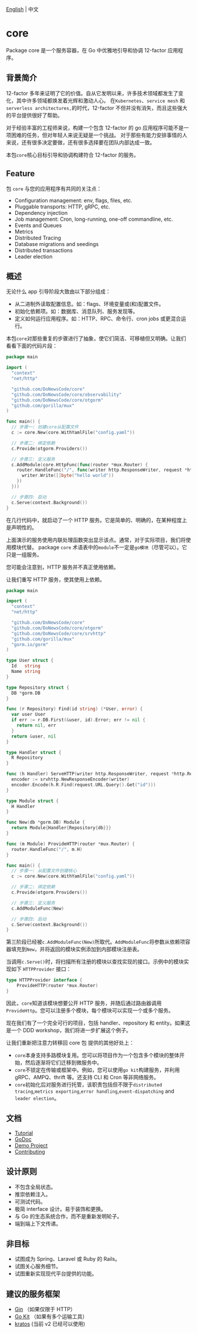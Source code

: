 [English](./README.md) | 中文
# core

Package core 是一个服务容器，在 Go 中优雅地引导和协调 12-factor 应用程序。

## 背景简介

12-factor 多年来证明了它的价值。自从它发明以来，许多技术领域都发生了变化，其中许多领域都焕发着光辉和激动人心。
在`Kubernetes`、`service mesh` 和` serverless architectures,`的时代，12-factor 不但并没有消失，而且这些强大的平台提供很好了帮助。

对于经验丰富的工程师来说，构建一个包含 12-factor 的 go 应用程序可能不是一项困难的任务，但对年轻人来说无疑是一个挑战。
对于那些有能力安排事情的人来说，还有很多决定要做，还有很多选择要在团队内部达成一致。

本包`core`核心目标引导和协调构建符合 12-factor 的服务。

## Feature

包 `core` 与您的应用程序有共同的关注点：

- Configuration management: env, flags, files, etc.
- Pluggable transports: HTTP, gRPC, etc.
- Dependency injection
- Job management: Cron, long-running, one-off commandline, etc.
- Events and Queues
- Metrics
- Distributed Tracing
- Database migrations and seedings
- Distributed transactions
- Leader election

## 概述

无论什么 app 引导阶段大致由以下部分组成：

- 从二进制外读取配置信息。如：flags、环境变量或(和)配置文件。
- 初始化依赖项。如：数据库、消息队列、服务发现等。
- 定义如何运行应用程序。如：HTTP、RPC、命令行、cron jobs 或更混合运行。

本包`core`对那些重复的步骤进行了抽象，使它们简洁、可移植但又明确。让我们看看下面的代码片段：

```go
package main

import (
  "context"
  "net/http"

  "github.com/DoNewsCode/core"
  "github.com/DoNewsCode/core/observability"
  "github.com/DoNewsCode/core/otgorm"
  "github.com/gorilla/mux"
)

func main() {
  // 步骤一: 创建core从配置文件
  c := core.New(core.WithYamlFile("config.yaml"))

  // 步骤二: 绑定依赖
  c.Provide(otgorm.Providers())

  // 步骤三: 定义服务
  c.AddModule(core.HttpFunc(func(router *mux.Router) {
    router.HandleFunc("/", func(writer http.ResponseWriter, request *http.Request) {
      writer.Write([]byte("hello world"))
    })
  }))

  // 步骤四: 启动
  c.Serve(context.Background())
}
```

在几行代码中，就启动了一个 HTTP 服务。它是简单的、明确的，在某种程度上是声明性的。

上面演示的服务使用内联处理函数突出显示该点。通常，对于实际项目，我们将使用模块代替。
package `core` 术语表中的`module`不一定是`go模块`（尽管可以）。它只是一组服务。

您可能会注意到，HTTP 服务并不真正使用依赖。

让我们重写 HTTP 服务，使其使用上依赖。

```go
package main

import (
  "context"
  "net/http"

  "github.com/DoNewsCode/core"
  "github.com/DoNewsCode/core/otgorm"
  "github.com/DoNewsCode/core/srvhttp"
  "github.com/gorilla/mux"
  "gorm.io/gorm"
)

type User struct {
  Id   string
  Name string
}

type Repository struct {
  DB *gorm.DB
}

func (r Repository) Find(id string) (*User, error) {
  var user User
  if err := r.DB.First(&user, id).Error; err != nil {
    return nil, err
  }
  return &user, nil
}

type Handler struct {
  R Repository
}

func (h Handler) ServeHTTP(writer http.ResponseWriter, request *http.Request) {
  encoder := srvhttp.NewResponseEncoder(writer)
  encoder.Encode(h.R.Find(request.URL.Query().Get("id")))
}

type Module struct {
  H Handler
}

func New(db *gorm.DB) Module {
  return Module{Handler{Repository{db}}}
}

func (m Module) ProvideHTTP(router *mux.Router) {
  router.HandleFunc("/", m.H)
}

func main() {
  // 步骤一: 从配置文件创建核心
  c := core.New(core.WithYamlFile("config.yaml"))

  // 步骤二: 绑定依赖
  c.Provide(otgorm.Providers())

  // 步骤三: 定义服务
  c.AddModuleFunc(New)

  // 步骤四: 启动
  c.Serve(context.Background())
}
```

第三阶段已经被`c.AddModuleFunc(New)`所取代。`AddModuleFunc`将参数从依赖项容器填充到`New`，并将返回的模块实例添加到内部模块注册表。

当调用`c.Serve()`时，将扫描所有注册的模块以查找实现的接口。示例中的模块实现如下 `HTTPProvider` 接口：

```go
type HTTPProvider interface {
	ProvideHTTP(router *mux.Router)
}
```

因此，`core`知道该模块想要公开 HTTP 服务，并随后通过路由器调用 `ProvideHttp`。您可以注册多个模块，每个模块可以实现一个或多个服务。

现在我们有了一个完全可行的项目，包括 handler、repository 和 entity。如果这是一个 DDD workshop，我们将进一步扩展这个例子。

让我们重新把注意力转移回 core 包 提供的其他好处上：

- `core`本身支持多路模块复用。您可以将项目作为一个包含多个模块的整体开始，然后逐渐将它们迁移到微服务中。
- `core`不锁定在传输或框架中。例如，您可以使用`go kit`构建服务，并利用 gRPC、AMPQ、thrift 等。还支持 CLI 和 Cron 等非网络服务。
- `core`初始化后对服务进行托管，该职责包括但不限于`distributed tracing`,`metrics exporting`,`error handling`,`event-dispatching` and `leader election`。

## 文档

- [Tutorial](https://github.com/DoNewsCode/core/blob/master/doc/tutorial.md)
- [GoDoc](https://pkg.go.dev/github.com/DoNewsCode/core)
- [Demo Project](https://github.com/DoNewsCode/skeleton)
- [Contributing](https://github.com/DoNewsCode/core/blob/master/doc/contributing.markdown)

## 设计原则

- 不包含全局状态。
- 推崇依赖注入。
- 可测试代码。
- 极简 interface 设计。易于装饰和更换。
- 与 Go 的生态系统合作，而不是重新发明轮子。
- 端到端上下文传递。

## 非目标

- 试图成为 Spring、Laravel 或 Ruby 的 Rails。
- 试图关心服务细节。
- 试图重新实现现代平台提供的功能。

## 建议的服务框架

- [Gin](https://github.com/DoNewsCode/core-gin) （如果仅限于 HTTP）
- [Go Kit](https://github.com/DoNewsCode/core-kit) （如果有多个运输工具）
- [kratos](https://github.com/go-kratos/kratos) (当前 v2 已经可以使用)
